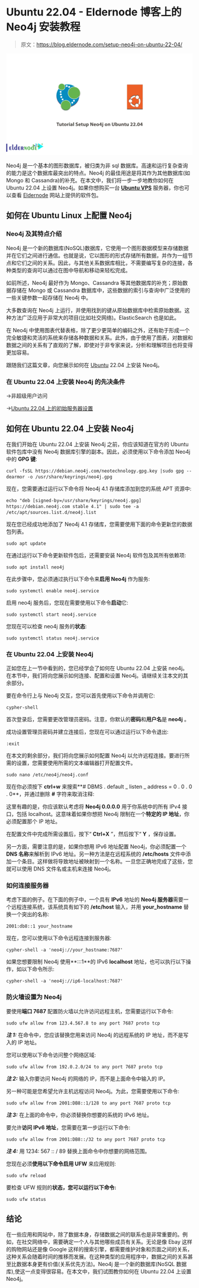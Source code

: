 # Ubuntu 22.04 - Eldernode 博客上的 Neo4j 安装教程

> 原文：<https://blog.eldernode.com/setup-neo4j-on-ubuntu-22-04/>

![Tutorial Setup Neo4j on Ubuntu 22.04](img/0de0eb1ac7c411d29f957a7a1b64fb4d.png)

Neo4j 是一个基本的图形数据库，被归类为非 sql 数据库。高速和运行复杂查询的能力是这个数据库最突出的特点。Neo4j 的最佳用途是将其作为其他数据库(如 Mongo 和 Cassandra)的补充。在本文中，我们将一步一步地教你如何在 Ubuntu 22.04 上设置 Neo4j。如果你想购买一台 [**Ubuntu VPS**](https://eldernode.com/ubuntu-vps/) 服务器，你也可以查看 [Eldernode](https://eldernode.com/) 网站上提供的软件包。

## **如何在 Ubuntu Linux 上配置 Neo4j**

### **Neo4j 及其特点介绍**

Neo4j 是一个新的数据库(NoSQL)数据库，它使用一个图形数据模型来存储数据并在它们之间进行通信。也就是说，它以图形的形式存储所有数据，并作为一组节点和它们之间的关系。因此，与其他关系数据库相比，不需要编写复杂的连接，各种类型的查询可以通过在图中导航和移动来轻松完成。

如前所述，Neo4j 最好作为 Mongo、Cassandra 等其他数据库的补充；原始数据存储在 Mongo 或 Cassandra 数据库中，这些数据的索引与查询中广泛使用的一些关键参数一起存储在 Neo4j 中。

大多数查询在 Neo4j 上运行，并使用找到的键从原始数据库中检索原始数据。这种方法广泛应用于非常大的项目(比如社交网络)。ElasticSearch 也是如此。

在 Neo4j 中使用图表代替表格，除了更少更简单的编码之外，还有助于形成一个完全敏捷和灵活的系统来存储各种数据和关系。此外，由于使用了图表，对数据和数据之间的关系有了直观的了解，即使对于非专家来说，分析和理解项目也将变得更加容易。

跟随我们这篇文章，向您展示如何在 [Ubuntu](https://blog.eldernode.com/tag/ubuntu/) 22.04 上安装 Neo4j。

### **在 Ubuntu 22.04 上安装 Neo4j 的先决条件**

->非超级用户访问

->[Ubuntu 22.04 上的初始服务器设置](https://blog.eldernode.com/initial-server-setup-on-ubuntu-22-04/)

## **如何在 Ubuntu 22.04 上安装 Neo4j**

在我们开始在 Ubuntu 22.04 上安装 Neo4j 之前，你应该知道在官方的 Ubuntu 软件包库中没有 Neo4j 数据库引擎的副本。因此，必须使用以下命令添加 Neo4j 中的 **GPG 键**:

```
curl -fsSL https://debian.neo4j.com/neotechnology.gpg.key |sudo gpg --dearmor -o /usr/share/keyrings/neo4j.gpg
```

现在，您需要通过运行以下命令将 Neo4j 4.1 存储库添加到您的系统 APT 资源中:

```
echo "deb [signed-by=/usr/share/keyrings/neo4j.gpg] https://debian.neo4j.com stable 4.1" | sudo tee -a /etc/apt/sources.list.d/neo4j.list
```

现在您已经成功地添加了 Neo4j 4.1 存储库，您需要使用下面的命令更新您的数据包列表。

```
sudo apt update
```

在通过运行以下命令更新软件包后，还需要安装 Neo4j 软件包及其所有依赖项:

```
sudo apt install neo4j
```

在此步骤中，您必须通过执行以下命令来**启用 Neo4j** 作为服务:

```
sudo systemctl enable neo4j.service
```

启用 neo4j 服务后，您现在需要使用以下命令**启动**它:

```
sudo systemctl start neo4j.service
```

您现在可以检查 neo4j 服务的**状态**:

```
sudo systemctl status neo4j.service
```

### **在 Ubuntu 22.04 上安装 Neo4j**

正如您在上一节中看到的，您已经学会了如何在 Ubuntu 22.04 上安装 neo4j。在本节中，我们将向您展示如何连接、配置和设置 Neo4j。请继续关注本文的其余部分。

要在命令行上与 Neo4j 交互，您可以首先使用以下命令并调用它:

```
cypher-shell
```

首次登录后，您需要更改管理员密码。注意，你默认的**密码**和**用户名**是 **neo4j** 。

成功设置管理员密码并建立连接后，您现在可以通过运行以下命令退出:

```
:exit
```

在本文的剩余部分，我们将向您展示如何配置 Neo4j 以允许远程连接。要进行所需的设置，您需要使用所需的文本编辑器打开配置文件。

```
sudo nano /etc/neo4j/neo4j.conf
```

现在你必须按下 **ctrl+w** 来搜索**# DBMS . default _ listen _ address = 0 . 0 . 0 . 0**，并通过删除 **#** 字符来取消注释:

这里有趣的是，你应该默认考虑将 **Neo4j 0.0.0.0** 用于你系统中的所有 IPv4 接口，包括 localhost。这意味着如果你想把 Neo4j 限制在一个**特定的 IP 地址**，你必须配置那个 IP 地址。

在配置文件中完成所需设置后，按下“ **Ctrl+X** ”，然后按下“ **Y** ，保存设置。

另一方面，需要注意的是，如果你想用 IPv6 地址配置 Neo4j，你必须配置一个 **DNS 名称**来解析到 IPv6 地址。另一种方法是在远程系统的 **/etc/hosts** 文件中添加一个条目。这样做将导致地址被映射到一个名称。一旦您正确地完成了这些，您就可以使用 DNS 文件名或主机来连接 Neo4j。

### **如何连接服务器**

考虑下面的例子。在下面的例子中，一个具有 **IPv6** 地址的 **Neo4j 服务器**需要一个远程连接系统，该系统具有如下的 **/etc/host** 输入，并用 **your_hostname** 替换一个突出的名称:

```
2001:db8::1 your_hostname
```

现在，您可以使用以下命令远程连接到服务器:

```
cypher-shell -a 'neo4j://your_hostname:7687'
```

如果您想要限制 Neo4j 使用**:::1**的 IPv6 **localhost** 地址，也可以执行以下操作，如以下命令所示:

```
cypher-shell -a 'neo4j://ip6-localhost:7687'
```

### **防火墙设置为 Neo4j**

要使用**端口 7687** 配置防火墙以允许访问远程主机，您需要运行以下命令:

```
sudo ufw allow from 123.4.567.8 to any port 7687 proto tcp
```

***注 1:*** 在命令中，您应该替换您用来访问 Neo4j 的远程系统的 IP 地址，而不是写入的 IP 地址。

您可以使用以下命令访问整个网络区域:

```
sudo ufw allow from 192.0.2.0/24 to any port 7687 proto tcp
```

***注 2:*** 输入你要访问 Neo4j 的网络的 IP，而不是上面命令中输入的 IP。

另一种可能是您希望允许主机远程访问 Neo4j。为此，您需要使用以下命令:

```
sudo ufw allow from 2001:DB8::1/128 to any port 7687 proto tcp
```

***注 3:*** 在上面的命令中，你必须替换你想要的系统的 IPv6 地址。

要允许**访问 IPv6 地址**，您需要在第一步运行以下命令:

```
sudo ufw allow from 2001:DB8::/32 to any port 7687 proto tcp
```

***注 4:*** 用 1234: 567 :: / 89 替换上面命令中你想要的网络范围。

您现在必须**使用以下命令启用 UFW** 来应用规则:

```
sudo ufw reload
```

要检查 UFW 规则的**状态，您可以运行以下命令:**

```
sudo ufw status
```

## 结论

在一些应用和网站中，除了数据本身，存储数据之间的联系也是非常重要的。例如，在社交网络中，需要确定一个人与其他哪些成员有关系。无论是像 Ebay 这样的购物网站还是像 Google 这样的搜索引擎，都需要维护对象和页面之间的关系，这种关系会随着时间的推移而发展。在这种类型的应用程序中，数据之间的关系甚至比数据本身更有价值(关系优先方法)。Neo4j 是一个新的数据库(NoSQL 数据库),使这一点变得很容易。在本文中，我们试图教你如何在 Ubuntu 22.04 上设置 Neo4j。